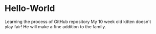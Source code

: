 # Hello-World
Learning the process of GitHub repository
My 10 week old kitten doesn't play fair!
He will make a fine addition to the family.

